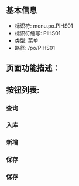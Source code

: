 
## 基本信息

- 标识符: menu.po.PIHS01
- 标识符缩写: PIHS01
- 类型: 菜单
- 路径: /po/PIHS01

## 页面功能描述：





## 按钮列表:


### 查询



### 入库



### 新增



### 保存



### 保存


